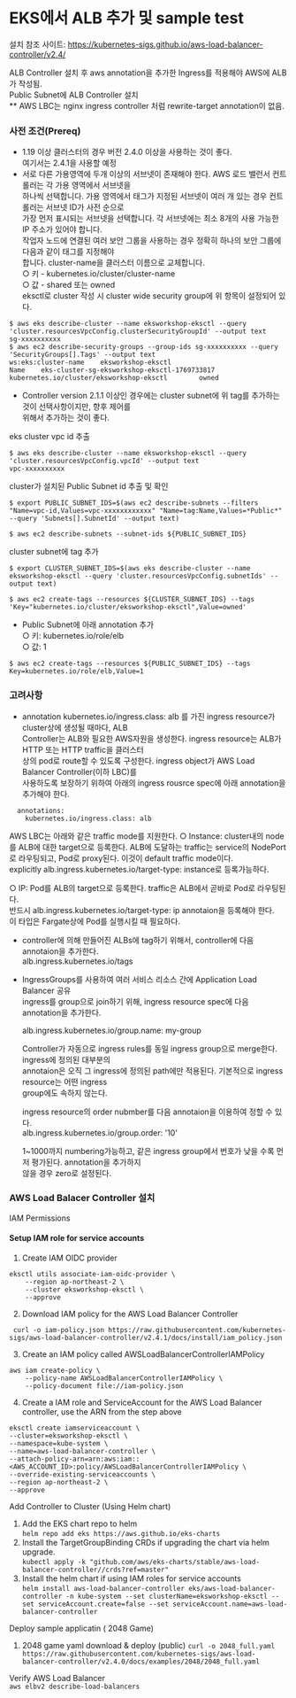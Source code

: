 # EKS에서 ALB 추가 및 sample test  

설치 참조 사이트: https://kubernetes-sigs.github.io/aws-load-balancer-controller/v2.4/   

ALB Controller 설치 후 aws annotation을 추가한 Ingress를 적용해야 AWS에 ALB가 작성됨.   
Public Subnet에 ALB Controller 설치  
** AWS LBC는 nginx ingress controller 처럼 rewrite-target annotation이 없음.

### 사전 조건(Prereq)  
- 1.19 이상 클러스터의 경우 버전 2.4.0 이상을 사용하는 것이 좋다.  
  여기서는 2.4.1을 사용할 예정  
- 서로 다른 가용영역에 두개 이상의 서브넷이 존재해야 한다. AWS 로드 밸런서 컨트롤러는 각 가용 영역에서 서브넷을   
  하나씩 선택합니다. 가용 영역에서 태그가 지정된 서브넷이 여러 개 있는 경우 컨트롤러는 서브넷 ID가 사전 순으로  
  가장 먼저 표시되는 서브넷을 선택합니다. 각 서브넷에는 최소 8개의 사용 가능한 IP 주소가 있어야 합니다.  
  작업자 노드에 연결된 여러 보안 그룹을 사용하는 경우 정확히 하나의 보안 그룹에 다음과 같이 태그를 지정해야  
  합니다.  cluster-name을 클러스터 이름으로 교체합니다.    
  ○ 키 - kubernetes.io/cluster/cluster-name  
  ○ 값 - shared 또는 owned  
  eksctl로 cluster 작성 시 cluster wide security group에 위 항목이 설정되어 있다.  
```  
$ aws eks describe-cluster --name eksworkshop-eksctl --query 'cluster.resourcesVpcConfig.clusterSecurityGroupId' --output text  
sg-xxxxxxxxxx    
$ aws ec2 describe-security-groups --group-ids sg-xxxxxxxxxx --query 'SecurityGroups[].Tags' --output text  
ws:eks:cluster-name    eksworkshop-eksctl  
Name    eks-cluster-sg-eksworkshop-eksctl-1769733817  
kubernetes.io/cluster/eksworkshop-eksctl        owned  
```  

- Controller version 2.1.1 이상인 경우에는 cluster subnet에 위 tag를 추가하는 것이 선택사항이지만, 향후 제어를  
  위해서 추가하는 것이 좋다.

eks cluster vpc id 추출  
```  
$ aws eks describe-cluster --name eksworkshop-eksctl --query 'cluster.resourcesVpcConfig.vpcId' --output text  
vpc-xxxxxxxxxx  
```  

cluster가 설치된 Public Subnet id 추출 및 확인  
```  
$ export PUBLIC_SUBNET_IDS=$(aws ec2 describe-subnets --filters "Name=vpc-id,Values=vpc-xxxxxxxxxxxx" "Name=tag:Name,Values=*Public*" --query 'Subnets[].SubnetId' --output text)  

$ aws ec2 describe-subnets --subnet-ids ${PUBLIC_SUBNET_IDS}
```

cluster subnet에 tag 추가  
```
$ export CLUSTER_SUBNET_IDS=$(aws eks describe-cluster --name eksworkshop-eksctl --query 'cluster.resourcesVpcConfig.subnetIds' --output text)

$ aws ec2 create-tags --resources ${CLUSTER_SUBNET_IDS} --tags 'Key="kubernetes.io/cluster/eksworkshop-eksctl",Value=owned'  
```  

- Public Subnet에 아래 annotation 추가  
  ○ 키: kubernetes.io/role/elb  
  ○ 값: 1
```  
$ aws ec2 create-tags --resources ${PUBLIC_SUBNET_IDS} --tags Key=kubernetes.io/role/elb,Value=1  
```  

### 고려사항  
- annotation kubernetes.io/ingress.class: alb 를 가진 ingress resource가 cluster상에 생성될 때마다, ALB  
  Controller는 ALB와 필요한 AWS자원을 생성한다. ingress resource는 ALB가 HTTP 또는 HTTP traffic을 클러스터  
  상의 pod로 route할 수 있도록 구성한다. ingress object가 AWS Load Balancer Controller(이하 LBC)를  
  사용하도록 보장하기 위하여 아래의 ingress rousrce spec에 아래 annotation을 추가해야 한다.  
```  
  annotations:
    kubernetes.io/ingress.class: alb
```  
  AWS LBC는 아래와 같은 traffic mode를 지원한다.
  ○ Instance: cluster내의 node를 ALB에 대한 target으로 등록한다. ALB에 도달하는 traffic는 service의 NodePort로  라우팅되고, Pod로 proxy된다. 이것이 default traffic mode이다.   
  explicitly alb.ingress.kubernetes.io/target-type: instance로 등록가능하다.   

  ○ IP: Pod를 ALB의 target으로 등록한다. traffic은 ALB에서 곧바로 Pod로 라우팅된다.  
  반드시 alb.ingress.kubernetes.io/target-type: ip annotaion을 등록해야 한다.  
  이 타입은 Fargate상에 Pod를 실행시킬 때 필요하다.

- controller에 의해 만들어진 ALBs에 tag하기 위해서, controller에 다음 annotaion을 추가한다.  
  alb.ingress.kubernetes.io/tags  

- IngressGroups를 사용하여 여러 서비스 리소스 간에 Application Load Balancer 공유  
  ingress를 group으로 join하기 위해, ingress resource spec에 다음 annotation을 추가한다.  
  
  alb.ingress.kubernetes.io/group.name: my-group  
  
  Controller가 자동으로 ingress rules를 동일 ingress group으로 merge한다. ingress에 정의된 대부분의  
  annotaion은 오직 그 ingress에 정의된 path에만 적용된다. 기본적으로 ingress resource는 어떤 ingress  
  group에도 속하지 않는다.  

  ingress resource의 order nubmber를 다음 annotaion을 이용하여 정할 수 있다.  
  alb.ingress.kubernetes.io/group.order: '10'  

  1~1000까지 numbering가능하고, 같은 ingress group에서 번호가 낮을 수록 먼저 평가된다. annotation을 추가하지  
  않을 경우 zero로 설정된다.  

### AWS Load Balacer Controller 설치  
IAM Permissions

#### Setup IAM role for service accounts  
1. Create IAM OIDC provider  
```  
eksctl utils associate-iam-oidc-provider \
    --region ap-northeast-2 \
    --cluster eksworkshop-eksctl \
    --approve
```  
2. Download IAM policy for the AWS Load Balancer Controller  
```
 curl -o iam-policy.json https://raw.githubusercontent.com/kubernetes-sigs/aws-load-balancer-controller/v2.4.1/docs/install/iam_policy.json  
```

3. Create an IAM policy called AWSLoadBalancerControllerIAMPolicy  
```
aws iam create-policy \
    --policy-name AWSLoadBalancerControllerIAMPolicy \
    --policy-document file://iam-policy.json  
```  
4. Create a IAM role and ServiceAccount for the AWS Load Balancer controller, use the ARN from the step above  
```  
eksctl create iamserviceaccount \
--cluster=eksworkshop-eksctl \
--namespace=kube-system \
--name=aws-load-balancer-controller \
--attach-policy-arn=arn:aws:iam::<AWS_ACCOUNT_ID>:policy/AWSLoadBalancerControllerIAMPolicy \
--override-existing-serviceaccounts \
--region ap-northeast-2 \
--approve  
```

Add Controller to Cluster (Using Helm chart)  

1. Add the EKS chart repo to helm  
`helm repo add eks https://aws.github.io/eks-charts`  
2. Install the TargetGroupBinding CRDs if upgrading the chart via helm upgrade.  
`kubectl apply -k "github.com/aws/eks-charts/stable/aws-load-balancer-controller//crds?ref=master"`  
3. Install the helm chart if using IAM roles for service accounts   
`helm install aws-load-balancer-controller eks/aws-load-balancer-controller -n kube-system --set clusterName=eksworkshop-eksctl --set serviceAccount.create=false --set serviceAccount.name=aws-load-balancer-controller `  


Deploy sample applicatin ( 2048 Game)
1. 2048 game yaml download & deploy (public)
`curl -o 2048_full.yaml https://raw.githubusercontent.com/kubernetes-sigs/aws-load-balancer-controller/v2.4.0/docs/examples/2048/2048_full.yaml`  

Verify AWS Load Balancer  
`aws elbv2 describe-load-balancers `  




